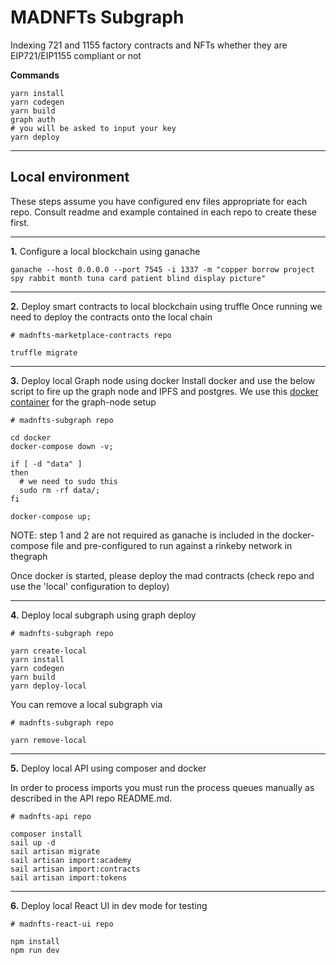 # MADNFTs Subgraph

Indexing 721 and 1155 factory contracts and NFTs whether they are EIP721/EIP1155 compliant or not

**Commands**

```
yarn install
yarn codegen
yarn build
graph auth
# you will be asked to input your key
yarn deploy
```

---

## Local environment

These steps assume you have configured env files appropriate for each repo. Consult readme and example contained in each repo to create these first.

---

**1.** Configure a local blockchain using ganache
```
ganache --host 0.0.0.0 --port 7545 -i 1337 -m "copper borrow project spy rabbit month tuna card patient blind display picture"
```

---

**2.** Deploy smart contracts to local blockchain using truffle
Once running we need to deploy the contracts onto the local chain
```
# madnfts-marketplace-contracts repo

truffle migrate
```

---

**3.** Deploy local Graph node using docker
Install docker and use the below script to fire up the graph node and IPFS and postgres. We use this [docker container](https://github.com/graphprotocol/graph-node/tree/master/docker) for the graph-node setup
```
# madnfts-subgraph repo

cd docker
docker-compose down -v;

if [ -d "data" ]
then
  # we need to sudo this
  sudo rm -rf data/;
fi

docker-compose up;
```

NOTE: step 1 and 2 are not required as ganache is included in the docker-compose file and pre-configured to run against a rinkeby network in thegraph

Once docker is started, please deploy the mad contracts (check repo and use the 'local' configuration to deploy)

---

**4.** Deploy local subgraph using graph deploy

```
# madnfts-subgraph repo

yarn create-local
yarn install
yarn codegen
yarn build
yarn deploy-local
```

You can remove a local subgraph via
```
# madnfts-subgraph repo

yarn remove-local
```

---

**5.** Deploy local API using composer and docker

In order to process imports you must run the process queues manually as described in the API repo README.md.
```
# madnfts-api repo

composer install
sail up -d
sail artisan migrate
sail artisan import:academy
sail artisan import:contracts
sail artisan import:tokens
```

---

**6.** Deploy local React UI in dev mode for testing
```
# madnfts-react-ui repo

npm install
npm run dev
```


